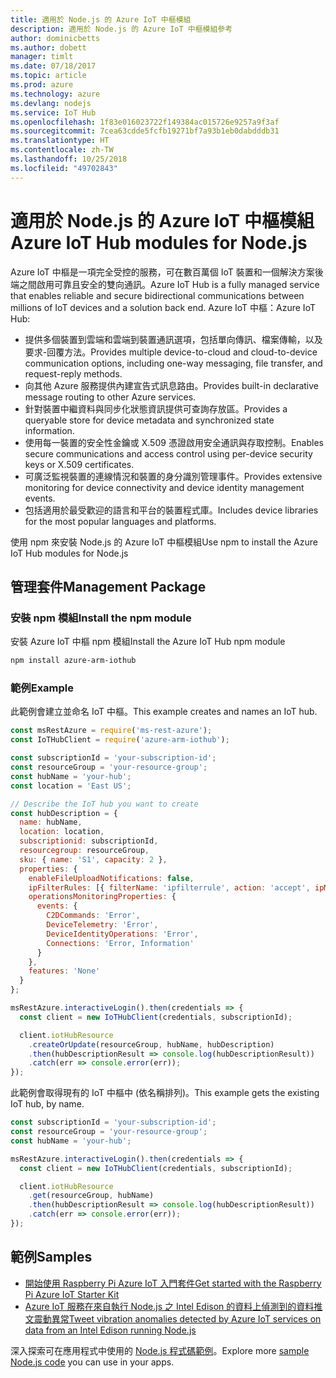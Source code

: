 ```yaml
---
title: 適用於 Node.js 的 Azure IoT 中樞模組
description: 適用於 Node.js 的 Azure IoT 中樞模組參考
author: dominicbetts
ms.author: dobett
manager: timlt
ms.date: 07/18/2017
ms.topic: article
ms.prod: azure
ms.technology: azure
ms.devlang: nodejs
ms.service: IoT Hub
ms.openlocfilehash: 1f83e016023722f149384ac015726e9257a9f3af
ms.sourcegitcommit: 7cea63cdde5fcfb19271bf7a93b1eb0dabdddb31
ms.translationtype: HT
ms.contentlocale: zh-TW
ms.lasthandoff: 10/25/2018
ms.locfileid: "49702843"
---
```

# <a name="azure-iot-hub-modules-for-nodejs"></a><span data-ttu-id="7eb45-103">適用於 Node.js 的 Azure IoT 中樞模組</span><span class="sxs-lookup"><span data-stu-id="7eb45-103">Azure IoT Hub modules for Node.js</span></span>

<span data-ttu-id="7eb45-104">Azure IoT 中樞是一項完全受控的服務，可在數百萬個 IoT 裝置和一個解決方案後端之間啟用可靠且安全的雙向通訊。</span><span class="sxs-lookup"><span data-stu-id="7eb45-104">Azure IoT Hub is a fully managed service that enables reliable and secure bidirectional communications between millions of IoT devices and a solution back end.</span></span> <span data-ttu-id="7eb45-105">Azure IoT 中樞：</span><span class="sxs-lookup"><span data-stu-id="7eb45-105">Azure IoT Hub:</span></span>
- <span data-ttu-id="7eb45-106">提供多個裝置到雲端和雲端到裝置通訊選項，包括單向傳訊、檔案傳輸，以及要求-回覆方法。</span><span class="sxs-lookup"><span data-stu-id="7eb45-106">Provides multiple device-to-cloud and cloud-to-device communication options, including one-way messaging, file transfer, and request-reply methods.</span></span>
- <span data-ttu-id="7eb45-107">向其他 Azure 服務提供內建宣告式訊息路由。</span><span class="sxs-lookup"><span data-stu-id="7eb45-107">Provides built-in declarative message routing to other Azure services.</span></span>
- <span data-ttu-id="7eb45-108">針對裝置中繼資料與同步化狀態資訊提供可查詢存放區。</span><span class="sxs-lookup"><span data-stu-id="7eb45-108">Provides a queryable store for device metadata and synchronized state information.</span></span>
- <span data-ttu-id="7eb45-109">使用每一裝置的安全性金鑰或 X.509 憑證啟用安全通訊與存取控制。</span><span class="sxs-lookup"><span data-stu-id="7eb45-109">Enables secure communications and access control using per-device security keys or X.509 certificates.</span></span>
- <span data-ttu-id="7eb45-110">可廣泛監視裝置的連線情況和裝置的身分識別管理事件。</span><span class="sxs-lookup"><span data-stu-id="7eb45-110">Provides extensive monitoring for device connectivity and device identity management events.</span></span>
- <span data-ttu-id="7eb45-111">包括適用於最受歡迎的語言和平台的裝置程式庫。</span><span class="sxs-lookup"><span data-stu-id="7eb45-111">Includes device libraries for the most popular languages and platforms.</span></span>

<span data-ttu-id="7eb45-112">使用 npm 來安裝 Node.js 的 Azure IoT 中樞模組</span><span class="sxs-lookup"><span data-stu-id="7eb45-112">Use npm to install the Azure IoT Hub modules for Node.js</span></span>

## <a name="management-package"></a><span data-ttu-id="7eb45-113">管理套件</span><span class="sxs-lookup"><span data-stu-id="7eb45-113">Management Package</span></span>

### <a name="install-the-npm-module"></a><span data-ttu-id="7eb45-114">安裝 npm 模組</span><span class="sxs-lookup"><span data-stu-id="7eb45-114">Install the npm module</span></span>

<span data-ttu-id="7eb45-115">安裝 Azure IoT 中樞 npm 模組</span><span class="sxs-lookup"><span data-stu-id="7eb45-115">Install the Azure IoT Hub npm module</span></span>

```bash
npm install azure-arm-iothub
```

### <a name="example"></a><span data-ttu-id="7eb45-116">範例</span><span class="sxs-lookup"><span data-stu-id="7eb45-116">Example</span></span>

<span data-ttu-id="7eb45-117">此範例會建立並命名 IoT 中樞。</span><span class="sxs-lookup"><span data-stu-id="7eb45-117">This example creates and names an IoT hub.</span></span>

```javascript
const msRestAzure = require('ms-rest-azure');
const IoTHubClient = require('azure-arm-iothub');

const subscriptionId = 'your-subscription-id';
const resourceGroup = 'your-resource-group';
const hubName = 'your-hub';
const location = 'East US';

// Describe the IoT hub you want to create
const hubDescription = {
  name: hubName,
  location: location,
  subscriptionid: subscriptionId,
  resourcegroup: resourceGroup,
  sku: { name: 'S1', capacity: 2 },
  properties: {
    enableFileUploadNotifications: false,
    ipFilterRules: [{ filterName: 'ipfilterrule', action: 'accept', ipMask: '0.0.0.0/0' }],
    operationsMonitoringProperties: {
      events: {
        C2DCommands: 'Error',
        DeviceTelemetry: 'Error',
        DeviceIdentityOperations: 'Error',
        Connections: 'Error, Information'
      }
    },
    features: 'None'
  }
};

msRestAzure.interactiveLogin().then(credentials => {
  const client = new IoTHubClient(credentials, subscriptionId);

  client.iotHubResource
    .createOrUpdate(resourceGroup, hubName, hubDescription)
    .then(hubDescriptionResult => console.log(hubDescriptionResult))
    .catch(err => console.error(err));
});
```

<span data-ttu-id="7eb45-118">此範例會取得現有的 IoT 中樞中 (依名稱排列)。</span><span class="sxs-lookup"><span data-stu-id="7eb45-118">This example gets the existing IoT hub, by name.</span></span>

```javascript
const subscriptionId = 'your-subscription-id';
const resourceGroup = 'your-resource-group';
const hubName = 'your-hub';

msRestAzure.interactiveLogin().then(credentials => {
  const client = new IoTHubClient(credentials, subscriptionId);

  client.iotHubResource
    .get(resourceGroup, hubName)
    .then(hubDescriptionResult => console.log(hubDescriptionResult))
    .catch(err => console.error(err));
});
```

## <a name="samples"></a><span data-ttu-id="7eb45-119">範例</span><span class="sxs-lookup"><span data-stu-id="7eb45-119">Samples</span></span>

- [<span data-ttu-id="7eb45-120">開始使用 Raspberry Pi Azure IoT 入門套件</span><span class="sxs-lookup"><span data-stu-id="7eb45-120">Get started with the Raspberry Pi Azure IoT Starter Kit</span></span>](https://azure.microsoft.com/resources/samples/iot-remote-monitoring-node-raspberrypi-getstartedkit/)
- [<span data-ttu-id="7eb45-121">Azure IoT 服務在來自執行 Node.js 之 Intel Edison 的資料上偵測到的資料推文震動異常</span><span class="sxs-lookup"><span data-stu-id="7eb45-121">Tweet vibration anomalies detected by Azure IoT services on data from an Intel Edison running Node.js</span></span>](https://azure.microsoft.com/resources/samples/iot-hub-nodejs-intel-edison-vibration-anomaly-detection/)

<span data-ttu-id="7eb45-122">深入探索可在應用程式中使用的 [Node.js 程式碼範例](https://azure.microsoft.com/resources/samples/?platform=nodejs)。</span><span class="sxs-lookup"><span data-stu-id="7eb45-122">Explore more [sample Node.js code](https://azure.microsoft.com/resources/samples/?platform=nodejs) you can use in your apps.</span></span>
